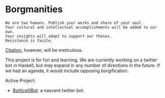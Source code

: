 # Borgmanities

    We are two humans. Publish your works and share of your soul.
    Your cultural and intellectual accomplishments will be added to our own.
    Your insights will adapt to support our theses.
    Resistance is facile.

[Citation](http://en.wikipedia.org/wiki/Borg_(Star_Trek)#.22Resistance_is_futile.22), however, will be meticulous.

This project is for fun and learning. We are currently working on a twitter bot in Haskell, but may expand in any number of directions in the future. If we had an agenda, it would include opposing borgification.

Active Project:

- [BotticelliBot](https://github.com/aBathologist/borgmanities/wiki/BotticelliBot): a nascent twitter bot.

